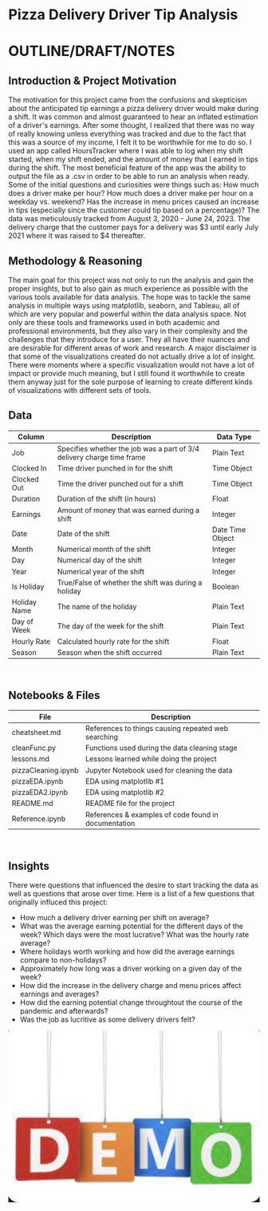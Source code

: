 # Pizza Delivery Driver Tip Analysis

# OUTLINE/DRAFT/NOTES

## Introduction & Project Motivation
The motivation for this project came from the confusions and skepticism about the anticipated tip earnings a pizza delivery driver would make during a shift. It was common and almost guaranteed to hear an inflated estimation of a driver's earnings. After some thought, I realized that there was no way of really knowing unless everything was tracked and due to the fact that this was a source of my income, I felt it to be worthwhile for me to do so. I used an app called HoursTracker where I was able to log when my shift started, when my shift ended, and the amount of money that I earned in tips during the shift. The most beneficial feature of the app was the ability to output the file as a .csv in order to be able to run an analysis when ready. Some of the initial questions and curiosities were things such as: How much does a driver make per hour? How much does a driver make per hour on a weekday vs. weekend? Has the increase in menu prices caused an increase in tips (especially since the customer could tip based on a percentage)? The data was meticulously tracked from August 3, 2020 - June 24, 2023. The delivery charge that the customer pays for a delivery was $3 until early July 2021 where it was raised to $4 thereafter. 

## Methodology & Reasoning
The main goal for this project was not only to run the analysis and gain the proper insights, but to also gain as much experience as possible with the various tools available for data analysis. The hope was to tackle the same analysis in multiple ways using matplotlib, seaborn, and Tableau, all of which are very popular and powerful within the data analysis space. Not only are these tools and frameworks used in both academic and professional environments, but they also vary in their complexity and the challenges that they introduce for a user. They all have their nuances and are desirable for different areas of work and research. A major disclaimer is that some of the visualizations created do not actually drive a lot of insight. There were moments where a specific visualization would not have a lot of impact or provide much meaning, but I still found it worthwhile to create them anyway just for the sole purpose of learning to create different kinds of visualizations with different sets of tools.


## Data

| Column         | Description                                                            | Data Type       |
|----------------|------------------------------------------------------------------------|-----------------|
| Job            | Specifies whether the job was a part of $3/$4 delivery charge time frame | Plain Text      |
| Clocked In     | Time driver punched in for the shift                                   | Time Object     |
| Clocked Out    | Time the driver punched out for a shift                                | Time Object     |
| Duration       | Duration of the shift (in hours)                                       | Float           |
| Earnings       | Amount of money that was earned during a shift                         | Integer         |
| Date           | Date of the shift                                                      | Date Time Object|
| Month          | Numerical month of the shift                                           | Integer         |
| Day            | Numerical day of the shift                                             | Integer         |
| Year           | Numerical year of the shift                                            | Integer         |
| Is Holiday     | True/False of whether the shift was during a holiday                   | Boolean         |
| Holiday Name   | The name of the holiday                                                | Plain Text      |
| Day of Week    | The day of the week for the shift                                      | Plain Text      |
| Hourly Rate    | Calculated hourly rate for the shift                                   | Float           |
| Season         | Season when the shift occurred                                         | Plain Text      |
<br>

## Notebooks & Files
| File                | Description                                         |
|---------------------|-----------------------------------------------------|
| cheatsheet.md       | References to things causing repeated web searching |
| cleanFunc.py        | Functions used during the data cleaning stage       |
| lessons.md          | Lessons learned while doing the project             |
| pizzaCleaning.ipynb | Jupyter Notebook used for cleaning the data         |
| pizzaEDA.ipynb      | EDA using matplotlib #1                             |
| pizzaEDA2.ipynb     | EDA using matplotlib #2                             |
| README.md           | README file for the project                         |
| Reference.ipynb     | References & examples of code found in documentation|
<br>

## Insights
There were questions that influenced the desire to start tracking the data as well
as questions that arose over time. Here is a list of a few questions that originally
influced this project:

- How much a delivery driver earning per shift on average?
- What was the average earning potential for the different days of the week? Which days were the most lucrative? What was the hourly rate average?
- Where holidays worth working and how did the average earnings compare to non-holidays?
- Approximately how long was a driver working on a given day of the week?
- How did the increase in the delivery charge and menu prices affect earnings and averages?
- How did the earning potential change throughtout the course of the pandemic and afterwards?
- Was the job as lucritive as some delivery drivers felt?

![alt text](demo.jpg)